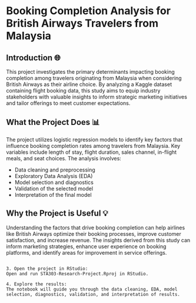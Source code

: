 # Booking Completion Analysis for British Airways Travelers from Malaysia

## Introduction 🌐

This project investigates the primary determinants impacting booking completion among travelers originating from Malaysia when considering British Airways as their airline choice. By analyzing a Kaggle dataset containing flight booking data, this study aims to equip industry stakeholders with valuable insights to inform strategic marketing initiatives and tailor offerings to meet customer expectations.

## What the Project Does 📊

The project utilizes logistic regression models to identify key factors that influence booking completion rates among travelers from Malaysia. Key variables include length of stay, flight duration, sales channel, in-flight meals, and seat choices. The analysis involves:

- Data cleaning and preprocessing
- Exploratory Data Analysis (EDA)
- Model selection and diagnostics
- Validation of the selected model
- Interpretation of the final model

## Why the Project is Useful 💡

Understanding the factors that drive booking completion can help airlines like British Airways optimize their booking processes, improve customer satisfaction, and increase revenue. The insights derived from this study can inform marketing strategies, enhance user experience on booking platforms, and identify areas for improvement in service offerings.


```

3. Open the project in RStudio:
Open and run STA303-Research-Project.Rproj in RStudio.

4. Explore the results:
The notebook will guide you through the data cleaning, EDA, model selection, diagnostics, validation, and interpretation of results.

